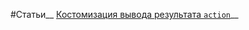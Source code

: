 #Статьи__
[Костомизация вывода результата `action`](https://github.com/rainnogame/learning/blob/master/docs/yii2/response/addCustomResponce.md)__
